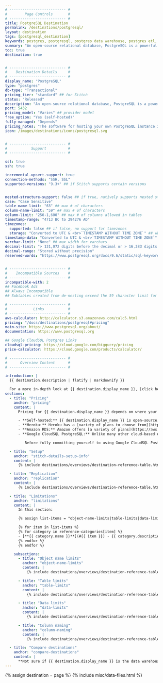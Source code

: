 ```yaml
---
# -------------------------- #
#        Page Controls       #
# -------------------------- #
title: PostgreSQL Destination
permalink: /destinations/postgresql/
layout: destination
tags: [postgresql_destination]
keywords: postgres, postgresql, postgres data warehouse, postgres etl, etl to postgres, postgresql data warehouse, etl to postgresql
summary: "An open-source relational database, PostgreSQL is a powerful and well-known system that has received recognition from both its users and the industry at large. Unlike some other database systems, PostgreSQL is completely customizable and yours to do with as you please (assuming, of course, that your instance is self-hosted)."
toc: true
destination: true


# -------------------------- #
#    Destination Details     #
# -------------------------- #
display_name: "PostgreSQL"
type: "postgres"
db-type: "Transactional"
pricing_tier: "standard" ## for Stitch
status: "Released"
description: "An open-source relational database, PostgreSQL is a powerful and well-known system that has received recognition from both its users and the industry at large. Unlike some other database systems, PostgreSQL is completely customizable and yours to do with as you please (assuming, of course, that your instance is self-hosted)."
port: 5432
pricing_model: "Varies" ## provider model
free_option: "Yes (self-hosted)"
fully-managed: "Depends"
pricing_notes: "The software for hosting your own PostgreSQL instance is open-source, meaning it's free. Heroku and Amazon RDS have a variety of plans to choose from."
icon: /images/destinations/icons/postgresql.svg


# -------------------------- #
#           Support          #
# -------------------------- #

ssl: true
ssh: true

incremental-upsert-support: true
connection-methods: "SSH, SSL"
supported-versions: "9.3+" ## if Stitch supports certain versions


nested-structure-support: false ## if true, natively supports nested structures
case: "Case Sensitive"
table-name-limit: "63" ## max # of characters
column-name-limit: "59" ## max # of characters
column-limit: "250-1,600" ## max # of columns allowed in tables
timestamp-range: "4713 BC to 294276 AD"
timezones:
  supported: false ## if false, no support for timezones
  storage: "Converted to UTC & <br>`TIMESTAMP WITHOUT TIME ZONE`" ## what happens to data with timezone info
timestamp-data: "Converted to UTC & <br>`TIMESTAMP WITHOUT TIME ZONE`"
varchar-limit: "None" ## max width for varchars
decimal-limit: "> 131,072 digits before the decimal or > 16,383 digits after"
decimal-range: "Stored without precision"
reserved-words: "https://www.postgresql.org/docs/9.6/static/sql-keywords-appendix.html"


# -------------------------- #
#    Incompatible Sources    #
# -------------------------- #
incompatible-with: 2
## Facebook Ads
## Always Incompatible
## Subtables created from de-nesting exceed the 59 character limit for table names. 

# -------------------------- #
#            Links           #
# -------------------------- #
aws-calculator: http://calculator.s3.amazonaws.com/calc5.html
pricing: "/docs/destinations/postgresql#pricing"
main-site: https://www.postgresql.org/about/
documentation: https://www.postgresql.org

## Google CloudSQL Postgres Links
cloudsql-pricing: https://cloud.google.com/bigquery/pricing
price-calculator: https://cloud.google.com/products/calculator/

# -------------------------- #
#      Overview Content      #
# -------------------------- #

introduction: |
  {{ destination.description | flatify | markdownify }}

  For a more in-depth look at {{ destination.display_name }}, [click here]({{ destination.main-site }}).
sections:
  - title: "Pricing"
    anchor: "pricing"
    content: |
      Pricing for {{ destination.display_name }} depends on where your instance is hosted.

      - **Self-hosted:** {{ destination.display_name }} is open-source, meaning you don't need to pay an upfront cost to obtain the necessary software. You may, however, have hosting and maintenance costs associated with the server housing the instance. You may have to do a little bit of internal number crunching to figure out these potential costs. 
      - **Heroku:** Heroku has a [variety of plans to choose from](https://www.heroku.com/pricing), and [a guide to help you select the right plan](https://devcenter.heroku.com/articles/heroku-postgres-plans) for you or your company.
      - **Amazon RDS:** Amazon offers [a variety of plans](https://aws.amazon.com/rds/postgresql/pricing/) for both on-demand instances and Multi-AZ Deployment. To get an estimate of what your monthly bill might look like, check out their [monthly calculator]({{ destination.aws-calculator }}).
      - **Google CloudSQL PostgreSQL:** Unlike many other cloud-based data warehouse solutions, [Google's pricing model]({{ destination.cloudsql-pricing }}) is based on **usage** and not a fixed-rate. This means that your bill can vary over time. 

         Before fully committing yourself to using Google CloudSQL PostgreSQL as your data warehouse, we recommend familiarizing yourself with Google's pricing model and [using their pricing calculator to estimate your potential costs]({{ destination.price-calculator }}).

  - title: "Setup"
    anchor: "stitch-details-setup-info"
    content: |
      {% include destinations/overviews/destination-reference-table.html list="stitch-details" %}

  - title: "Replication"
    anchor: "replication"
    content: |
      {% include destinations/overviews/destination-reference-table.html list="replication" %}

  - title: "Limitations"
    anchor: "limitations"
    content: |
      In this section:

      {% assign list-items = "object-name-limits|table-limits|data-limits|column-naming" | split: "|" %}

      {% for item in list-items %}
      {% for category in reference-categories[item] %}
      - [**{{ category.name }}**](#{{ item }}) - {{ category.description | flatify }}
      {% endfor %}
      {% endfor %}

    subsections:
      - title: "Object name limits"
        anchor: "object-name-limits"
        content: |
          {% include destinations/overviews/destination-reference-table.html list="object-name-limits" %}

      - title: "Table limits"
        anchor: "table-limits"
        content: |
          {% include destinations/overviews/destination-reference-table.html list="table-limits" %}

      - title: "Data limits"
        anchor: "data-limits"
        content: |
          {% include destinations/overviews/destination-reference-table.html list="data-limits" %}

      - title: "Column naming"
        anchor: "column-naming"
        content: |
          {% include destinations/overviews/destination-reference-table.html list="column-naming" %}

  - title: "Compare destinations"
    anchor: "compare-destinations"
    content: |
      **Not sure if {{ destination.display_name }} is the data warehouse for you?** Check out the [Choosing a Stitch Destination]({{ link.destinations.overviews.choose-destination | prepend: site.baseurl }}) guide to compare each of Stitch's destination offerings.
---
```

{% assign destination = page %}
{% include misc/data-files.html %}
